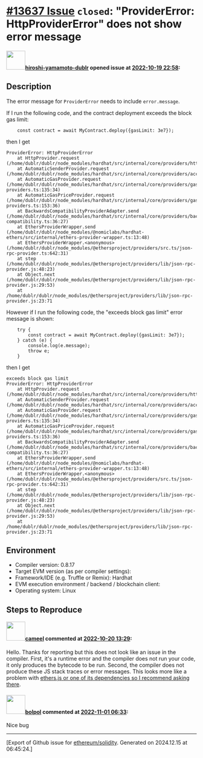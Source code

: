 # [\#13637 Issue](https://github.com/ethereum/solidity/issues/13637) `closed`: "ProviderError: HttpProviderError" does not show error message

#### <img src="https://avatars.githubusercontent.com/u/97215152?u=520b864913845b2b3e72e2734a71f0a45efc2e01&v=4" width="50">[hiroshi-yamamoto-dublr](https://github.com/hiroshi-yamamoto-dublr) opened issue at [2022-10-19 22:58](https://github.com/ethereum/solidity/issues/13637):

## Description

The error message for `ProviderError` needs to include `error.message`.

If I run the following code, and the contract deployment exceeds the block gas limit:

```solidity
    const contract = await MyContract.deploy({gasLimit: 3e7});
```

then I get

```
ProviderError: HttpProviderError
    at HttpProvider.request (/home/dublr/dublr/node_modules/hardhat/src/internal/core/providers/http.ts:78:19)
    at AutomaticSenderProvider.request (/home/dublr/dublr/node_modules/hardhat/src/internal/core/providers/accounts.ts:341:34)
    at AutomaticGasProvider.request (/home/dublr/dublr/node_modules/hardhat/src/internal/core/providers/gas-providers.ts:135:34)
    at AutomaticGasPriceProvider.request (/home/dublr/dublr/node_modules/hardhat/src/internal/core/providers/gas-providers.ts:153:36)
    at BackwardsCompatibilityProviderAdapter.send (/home/dublr/dublr/node_modules/hardhat/src/internal/core/providers/backwards-compatibility.ts:36:27)
    at EthersProviderWrapper.send (/home/dublr/dublr/node_modules/@nomiclabs/hardhat-ethers/src/internal/ethers-provider-wrapper.ts:13:48)
    at EthersProviderWrapper.<anonymous> (/home/dublr/dublr/node_modules/@ethersproject/providers/src.ts/json-rpc-provider.ts:642:31)
    at step (/home/dublr/dublr/node_modules/@ethersproject/providers/lib/json-rpc-provider.js:48:23)
    at Object.next (/home/dublr/dublr/node_modules/@ethersproject/providers/lib/json-rpc-provider.js:29:53)
    at /home/dublr/dublr/node_modules/@ethersproject/providers/lib/json-rpc-provider.js:23:71
```

However if I run the following code, the "exceeds block gas limit" error message is shown:

```solidity
    try {
        const contract = await MyContract.deploy({gasLimit: 3e7});
    } catch (e) {
        console.log(e.message);
        throw e;
    }
```

then I get

```
exceeds block gas limit
ProviderError: HttpProviderError
    at HttpProvider.request (/home/dublr/dublr/node_modules/hardhat/src/internal/core/providers/http.ts:78:19)
    at AutomaticSenderProvider.request (/home/dublr/dublr/node_modules/hardhat/src/internal/core/providers/accounts.ts:341:34)
    at AutomaticGasProvider.request (/home/dublr/dublr/node_modules/hardhat/src/internal/core/providers/gas-providers.ts:135:34)
    at AutomaticGasPriceProvider.request (/home/dublr/dublr/node_modules/hardhat/src/internal/core/providers/gas-providers.ts:153:36)
    at BackwardsCompatibilityProviderAdapter.send (/home/dublr/dublr/node_modules/hardhat/src/internal/core/providers/backwards-compatibility.ts:36:27)
    at EthersProviderWrapper.send (/home/dublr/dublr/node_modules/@nomiclabs/hardhat-ethers/src/internal/ethers-provider-wrapper.ts:13:48)
    at EthersProviderWrapper.<anonymous> (/home/dublr/dublr/node_modules/@ethersproject/providers/src.ts/json-rpc-provider.ts:642:31)
    at step (/home/dublr/dublr/node_modules/@ethersproject/providers/lib/json-rpc-provider.js:48:23)
    at Object.next (/home/dublr/dublr/node_modules/@ethersproject/providers/lib/json-rpc-provider.js:29:53)
    at /home/dublr/dublr/node_modules/@ethersproject/providers/lib/json-rpc-provider.js:23:71
```

## Environment

- Compiler version: 0.8.17
- Target EVM version (as per compiler settings):
- Framework/IDE (e.g. Truffle or Remix): Hardhat
- EVM execution environment / backend / blockchain client:
- Operating system: Linux

## Steps to Reproduce


#### <img src="https://avatars.githubusercontent.com/u/137030?v=4" width="50">[cameel](https://github.com/cameel) commented at [2022-10-20 13:29](https://github.com/ethereum/solidity/issues/13637#issuecomment-1285542060):

Hello. Thanks for reporting but this does not look like an issue in the compiler. First, it's a runtime error and the compiler does not run your code, it only produces the bytecode to be run. Second, the compiler does not produce these JS stack traces or error messages. This looks more like a problem with [ethers.js or one of its dependencies so I recommend asking there](https://github.com/ethers-io/ethers.js/discussions).

#### <img src="https://avatars.githubusercontent.com/u/26168877?u=e0075d32d827f6cc04997a3e106998b9f5bedf1e&v=4" width="50">[bolpol](https://github.com/bolpol) commented at [2022-11-01 06:33](https://github.com/ethereum/solidity/issues/13637#issuecomment-1298087716):

Nice bug


-------------------------------------------------------------------------------



[Export of Github issue for [ethereum/solidity](https://github.com/ethereum/solidity). Generated on 2024.12.15 at 06:45:24.]
